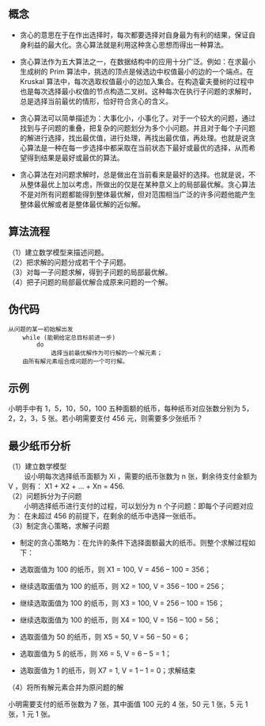 ## 概念

- 贪心的意思在于在作出选择时，每次都要选择对自身最为有利的结果，保证自身利益的最大化。贪心算法就是利用这种贪心思想而得出一种算法。

- 贪心算法作为五大算法之一，在数据结构中的应用十分广泛。例如：在求最小生成树的 Prim 算法中，挑选的顶点是候选边中权值最小的边的一个端点。在 Kruskal 算法中，每次选取权值最小的边加入集合。在构造霍夫曼树的过程中也是每次选择最小权值的节点构造二叉树。这种每次在执行子问题的求解时，总是选择当前最优的情形，恰好符合贪心的含义。

- 贪心算法可以简单描述为：大事化小，小事化了。对于一个较大的问题，通过找到与子问题的重叠，把复杂的问题划分为多个小问题。并且对于每个子问题的解进行选择，找出最优值，进行处理，再找出最优值，再处理。也就是说贪心算法是一种在每一步选择中都采取在当前状态下最好或最优的选择，从而希望得到结果是最好或最优的算法。

- 贪心算法在对问题求解时，总是做出在当前看来是最好的选择。也就是说，不从整体最优上加以考虑，所做出的仅是在某种意义上的局部最优解。贪心算法不是对所有问题都能得到整体最优解，但对范围相当广泛的许多问题他能产生整体最优解或者是整体最优解的近似解。

## 算法流程

（1）建立数学模型来描述问题。  
（2）把求解的问题分成若干个子问题。  
（3）对每一子问题求解，得到子问题的局部最优解。  
（4）把子问题的局部最优解合成原来问题的一个解。

## 伪代码

```text
从问题的某一初始解出发
    while (能朝给定总目标前进一步)
        do
            选择当前最优解作为可行解的一个解元素；
    由所有解元素组合成问题的一个可行解。
```

## 示例

小明手中有 1，5，10，50，100 五种面额的纸币，每种纸币对应张数分别为 5，2，2，3，5 张。若小明需要支付 456 元，则需要多少张纸币？

## 最少纸币分析

（1）建立数学模型  
   设小明每次选择纸币面额为 Xi ，需要的纸币张数为 n 张，剩余待支付金额为 V ，则有：
X1 + X2 + … + Xn = 456.  
（2）问题拆分为子问题  
   小明选择纸币进行支付的过程，可以划分为 n 个子问题：即每个子问题对应为：
在未超过 456 的前提下，在剩余的纸币中选择一张纸币。  
（3）制定贪心策略，求解子问题

- 制定的贪心策略为：在允许的条件下选择面额最大的纸币。则整个求解过程如下：

- 选取面值为 100 的纸币，则 X1 = 100, V = 456 – 100 = 356；

- 继续选取面值为 100 的纸币，则 X2 = 100, V = 356 – 100 = 256；

- 继续选取面值为 100 的纸币，则 X3 = 100, V = 256 – 100 = 156；

- 继续选取面值为 100 的纸币，则 X4 = 100, V = 156 – 100 = 56；

- 选取面值为 50 的纸币，则 X5 = 50, V = 56 – 50 = 6；

- 选取面值为 5 的纸币，则 X6 = 5, V = 6 – 5 = 1；

- 选取面值为 1 的纸币，则 X7 = 1, V = 1 – 1 = 0；求解结束

（4）将所有解元素合并为原问题的解

小明需要支付的纸币张数为 7 张，其中面值 100 元的 4 张，50 元 1 张，5 元 1 张，1 元 1 张。

